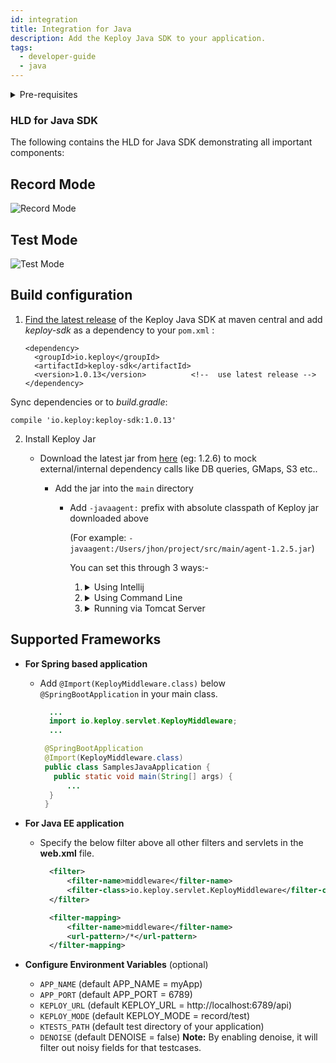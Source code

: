 ```yaml
---
id: integration
title: Integration for Java
description: Add the Keploy Java SDK to your application.
tags:
  - developer-guide
  - java
---
```


<details><summary>
 Pre-requisites

</summary>

- [Java 1.8+](https://docs.spring.io/spring-boot/docs/current/reference/html/getting-started.html#getting-started.installing)
- [Maven](https://maven.apache.org/)
- [Docker](https://www.docker.com/)

</details>

### HLD for Java SDK

The following contains the HLD for Java SDK demonstrating all important components:

## Record Mode

![Record Mode](https://user-images.githubusercontent.com/50234097/222137527-73115265-57ab-4387-bb4c-5cfb7285e894.png)

## Test Mode

![Test Mode](https://user-images.githubusercontent.com/50234097/222137583-d6eda9fa-3903-4222-9a23-faf24a089e06.png)

## Build configuration

1.  [Find the latest release](https://search.maven.org/artifact/io.keploy/keploy-sdk) of the Keploy Java SDK at maven
    central and add _keploy-sdk_ as a dependency to your `pom.xml` :

        <dependency>
          <groupId>io.keploy</groupId>
          <artifactId>keploy-sdk</artifactId>
          <version>1.0.13</version>          <!--  use latest release -->
        </dependency>

Sync dependencies or to _build.gradle_:

    compile 'io.keploy:keploy-sdk:1.0.13'

2. Install Keploy Jar

   - Download the latest jar from [here](https://search.maven.org/artifact/io.keploy/keploy-sdk/1.2.6/jar) (eg: 1.2.6) to mock external/internal dependency calls like DB queries, GMaps, S3 etc..

     - Add the jar into the `main` directory

       - Add `-javaagent:` prefix with absolute classpath of Keploy jar downloaded above

         (For example: `-javaagent:/Users/jhon/project/src/main/agent-1.2.5.jar`)

         You can set this through 3 ways:-

         1. <details><summary>
              Using Intellij
             </summary>

            Go to `Edit Configuration`-> `add VM options` -> paste `-javaagent:/Users/jhon/project/src/main/agent-1.2.5.jar` -> `OK`.
            </details>

         2. <details><summary>
              Using Command Line
             </summary>

            ```
              export JAVA_OPTS="$JAVA_OPTS -javaagent:/Users/jhon/project/src/main/agent-1.2.5.jar"
            ```

             </details>

         3. <details><summary>
              Running via Tomcat Server
             </summary>

            ```
                 export CATALINA_OPTS="$CATALINA_OPTS -javaagent:/Users/jhon/project/src/main/agent-1.2.5.jar"
            ```

           </details>

## Supported Frameworks

- **For Spring based application**

  - Add `@Import(KeployMiddleware.class)` below `@SpringBootApplication` in your main class.

    ```java
      ...
      import io.keploy.servlet.KeployMiddleware;
      ...

     @SpringBootApplication
     @Import(KeployMiddleware.class)
     public class SamplesJavaApplication {
       public static void main(String[] args) {
          ...
      }
     }
    ```

- **For Java EE application**

  - Specify the below filter above all other filters and servlets in the **web.xml** file.

    ```xml
      <filter>
          <filter-name>middleware</filter-name>
          <filter-class>io.keploy.servlet.KeployMiddleware</filter-class>
      </filter>

      <filter-mapping>
          <filter-name>middleware</filter-name>
          <url-pattern>/*</url-pattern>
      </filter-mapping>
    ```

- **Configure Environment Variables** (optional)

  - `APP_NAME` (default APP_NAME = myApp)
  - `APP_PORT` (default APP_PORT = 6789)
  - `KEPLOY_URL` (default KEPLOY_URL = http://localhost:6789/api)
  - `KEPLOY_MODE` (default KEPLOY_MODE = record/test)
  - `KTESTS_PATH` (default test directory of your application)
  - `DENOISE` (default DENOISE = false)
    **Note:** By enabling denoise, it will filter out noisy fields for that testcases.
